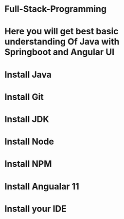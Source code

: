 # Full-Stack-Programming

# Here you will get best basic understanding Of Java with Springboot and Angular UI

# Install Java

# Install Git

# Install JDK

# Install Node

# Install NPM

# Install Angualar 11

# Install your IDE